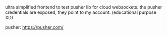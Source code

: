 ultra simplified frontend to test pusher lib for cloud websockets.
the pusher credentials are exposed, they point to my account. (educational purpose XD)

pusher: https://pusher.com/
